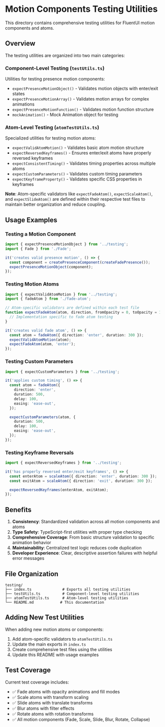 # Motion Components Testing Utilities

This directory contains comprehensive testing utilities for FluentUI motion components and atoms.

## Overview

The testing utilities are organized into two main categories:

### Component-Level Testing (`testUtils.ts`)

Utilities for testing presence motion components:

- `expectPresenceMotionObject()` - Validates motion objects with enter/exit states
- `expectPresenceMotionArray()` - Validates motion arrays for complex animations
- `expectPresenceMotionFunction()` - Validates motion function structure
- `mockAnimation()` - Mock Animation object for testing

### Atom-Level Testing (`atomTestUtils.ts`)

Specialized utilities for testing motion atoms:

- `expectValidAtomMotion()` - Validates basic atom motion structure
- `expectReversedKeyframes()` - Ensures enter/exit atoms have properly reversed keyframes
- `expectConsistentTiming()` - Validates timing properties across multiple atoms
- `expectCustomParameters()` - Validates custom timing parameters
- `expectKeyframeProperty()` - Validates specific CSS properties in keyframes

**Note**: Atom-specific validators like `expectFadeAtom()`, `expectScaleAtom()`, and `expectSlideAtom()` are defined within their respective test files to maintain better organization and reduce coupling.

## Usage Examples

### Testing a Motion Component

```typescript
import { expectPresenceMotionObject } from '../testing';
import { Fade } from './Fade';

it('creates valid presence motion', () => {
  const component = createPresenceComponent(createFadePresence());
  expectPresenceMotionObject(component);
});
```

### Testing Motion Atoms

```typescript
import { expectValidAtomMotion } from '../testing';
import { fadeAtom } from './fade-atom';

// Atom-specific validators are defined within each test file
function expectFadeAtom(atom, direction, fromOpacity = 0, toOpacity = 1) {
  // Implementation specific to fade atom testing
}

it('creates valid fade atom', () => {
  const atom = fadeAtom({ direction: 'enter', duration: 300 });
  expectValidAtomMotion(atom);
  expectFadeAtom(atom, 'enter');
});
```

### Testing Custom Parameters

```typescript
import { expectCustomParameters } from '../testing';

it('applies custom timing', () => {
  const atom = fadeAtom({
    direction: 'enter',
    duration: 500,
    delay: 100,
    easing: 'ease-out',
  });

  expectCustomParameters(atom, {
    duration: 500,
    delay: 100,
    easing: 'ease-out',
  });
});
```

### Testing Keyframe Reversals

```typescript
import { expectReversedKeyframes } from '../testing';

it('has properly reversed enter/exit keyframes', () => {
  const enterAtom = scaleAtom({ direction: 'enter', duration: 300 });
  const exitAtom = scaleAtom({ direction: 'exit', duration: 300 });

  expectReversedKeyframes(enterAtom, exitAtom);
});
```

## Benefits

1. **Consistency**: Standardized validation across all motion components and atoms
2. **Type Safety**: TypeScript-first utilities with proper type checking
3. **Comprehensive Coverage**: From basic structure validation to specific animation behavior
4. **Maintainability**: Centralized test logic reduces code duplication
5. **Developer Experience**: Clear, descriptive assertion failures with helpful error messages

## File Organization

```
testing/
├── index.ts              # Exports all testing utilities
├── testUtils.ts          # Component-level testing utilities
├── atomTestUtils.ts      # Atom-level testing utilities
└── README.md            # This documentation
```

## Adding New Test Utilities

When adding new motion atoms or components:

1. Add atom-specific validators to `atomTestUtils.ts`
2. Update the main exports in `index.ts`
3. Create comprehensive test files using the utilities
4. Update this README with usage examples

## Test Coverage

Current test coverage includes:

- ✅ Fade atoms with opacity animations and fill modes
- ✅ Scale atoms with transform scaling
- ✅ Slide atoms with translate transforms
- ✅ Blur atoms with filter effects
- ✅ Rotate atoms with rotation transforms
- ✅ All motion components (Fade, Scale, Slide, Blur, Rotate, Collapse)
